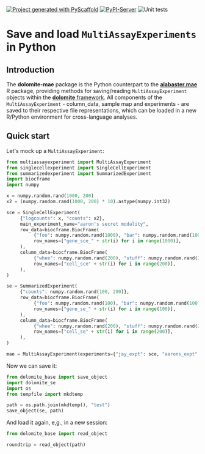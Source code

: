 <!-- These are examples of badges you might want to add to your README:
     please update the URLs accordingly

[![Built Status](https://api.cirrus-ci.com/github/<USER>/dolomite-mae.svg?branch=main)](https://cirrus-ci.com/github/<USER>/dolomite-mae)
[![ReadTheDocs](https://readthedocs.org/projects/dolomite-mae/badge/?version=latest)](https://dolomite-mae.readthedocs.io/en/stable/)
[![Coveralls](https://img.shields.io/coveralls/github/<USER>/dolomite-mae/main.svg)](https://coveralls.io/r/<USER>/dolomite-mae)
[![PyPI-Server](https://img.shields.io/pypi/v/dolomite-mae.svg)](https://pypi.org/project/dolomite-mae/)
[![Conda-Forge](https://img.shields.io/conda/vn/conda-forge/dolomite-mae.svg)](https://anaconda.org/conda-forge/dolomite-mae)
[![Monthly Downloads](https://pepy.tech/badge/dolomite-mae/month)](https://pepy.tech/project/dolomite-mae)
[![Twitter](https://img.shields.io/twitter/url/http/shields.io.svg?style=social&label=Twitter)](https://twitter.com/dolomite-mae)
-->

[![Project generated with PyScaffold](https://img.shields.io/badge/-PyScaffold-005CA0?logo=pyscaffold)](https://pyscaffold.org/)
[![PyPI-Server](https://img.shields.io/pypi/v/dolomite-se.svg)](https://pypi.org/project/dolomite-se/)
![Unit tests](https://github.com/ArtifactDB/dolomite-se/actions/workflows/pypi-test.yml/badge.svg)

# Save and load `MultiAssayExperiments` in Python

## Introduction

The **dolomite-mae** package is the Python counterpart to the [**alabaster.mae**](https://github.com/ArtifactDB/alabaster.mae) R package,
providing methods for saving/reading `MultiAssayExperiment` objects within the [**dolomite** framework](https://github.com/ArtifactDB/dolomite-base).
All components of the `MultiAssayExperiment` - column_data, sample map and experiments - are saved to their respective file representations,
which can be loaded in a new R/Python environment for cross-language analyses.

## Quick start

Let's mock up a `MultiAssayExperiment`:

```python
from multiassayexperiment import MultiAssayExperiment
from singlecellexperiment import SingleCellExperiment
from summarizedexperiment import SummarizedExperiment
import biocframe
import numpy

x = numpy.random.rand(1000, 200)
x2 = (numpy.random.rand(1000, 200) * 10).astype(numpy.int32)

sce = SingleCellExperiment(
     {"logcounts": x, "counts": x2},
     main_experiment_name="aaron's secret modality",
     row_data=biocframe.BiocFrame(
          {"foo": numpy.random.rand(1000), "bar": numpy.random.rand(1000)},
          row_names=["gene_sce_" + str(i) for i in range(1000)],
     ),
     column_data=biocframe.BiocFrame(
          {"whee": numpy.random.rand(200), "stuff": numpy.random.rand(200)},
          row_names=["cell_sce" + str(i) for i in range(200)],
     ),
)

se = SummarizedExperiment(
     {"counts": numpy.random.rand(100, 200)},
     row_data=biocframe.BiocFrame(
          {"foo": numpy.random.rand(100), "bar": numpy.random.rand(100)},
          row_names=["gene_se_" + str(i) for i in range(100)],
     ),
     column_data=biocframe.BiocFrame(
          {"whee": numpy.random.rand(200), "stuff": numpy.random.rand(200)},
          row_names=["cell_se" + str(i) for i in range(200)],
     ),
)

mae = MultiAssayExperiment(experiments={"jay_expt": sce, "aarons_expt": se})
```

Now we can save it:

```python
from dolomite_base import save_object
import dolomite_se
import os
from tempfile import mkdtemp

path = os.path.join(mkdtemp(), "test")
save_object(se, path)
```

And load it again, e,g., in a new session:

```python
from dolomite_base import read_object

roundtrip = read_object(path)
```
